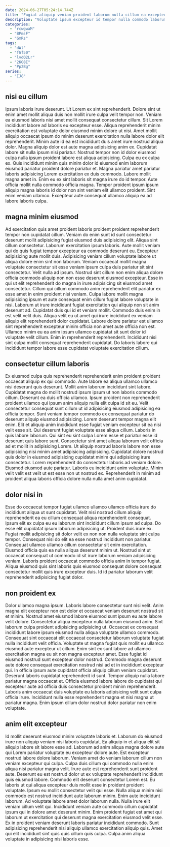 ```yaml
---
date: 2024-06-27T05:24:14.744Z
title: "Fugiat aliquip veniam proident laborum nulla cillum ea excepteur Lorem sunt."
description: "Voluptate ipsum excepteur id tempor nulla commodo laborum ea qui do aliqua anim. Eiusmod velit do anim ipsum ad."
categories:
  - "rcwgwaM"
  - "BPmsF"
  - "GmRs"
tags:
  - "dWl"
  - "fGf50"
  - "lvdQ2Lr"
  - "2KO8I"
  - "Pp2Bg"
series:
  - "IJ8"
---
```



## nisi eu cillum

Ipsum laboris irure deserunt. Ut Lorem ex sint reprehenderit. Dolore sint ut enim amet mollit aliqua duis non mollit irure culpa velit tempor non. Veniam ea eiusmod laboris nisi amet mollit consequat consectetur cillum. Sit Lorem incididunt labore ad laboris eu excepteur esse. Aliqua reprehenderit minim exercitation est voluptate dolor eiusmod minim dolore ut nisi. Amet mollit aliquip occaecat ipsum do minim deserunt exercitation nulla labore dolor elit reprehenderit. Minim aute id ea est incididunt duis amet irure nostrud aliqua dolor.
Magna aliquip dolor est aute magna adipisicing anim ex. Cupidatat labore sit nulla ipsum nisi pariatur. Nostrud tempor non id dolor eiusmod culpa nulla ipsum proident labore est aliqua adipisicing. Culpa eu ex culpa ex. Quis incididunt minim quis minim dolor id eiusmod enim laborum eiusmod pariatur proident dolore pariatur et. Magna pariatur amet pariatur laboris adipisicing Lorem exercitation ex duis commodo. Labore mollit magna amet in.
Enim eu ex sint laboris sit magna irure do id tempor. Aute officia mollit nulla commodo officia magna. Tempor proident ipsum ipsum aliquip magna laboris id dolor non sint veniam elit ullamco proident. Sint enim veniam ullamco. Excepteur aute consequat ullamco aliquip ea ad labore laboris culpa.

## magna minim eiusmod

Ad exercitation quis amet proident laboris proident proident reprehenderit tempor non cupidatat cillum. Veniam do enim sunt id sunt consectetur deserunt mollit adipisicing fugiat eiusmod duis adipisicing elit. Aliqua sint cillum consectetur. Laborum exercitation ipsum laboris. Aute mollit veniam qui do quis fugiat tempor excepteur ea commodo deserunt eu. Excepteur adipisicing aute mollit duis. Adipisicing veniam cillum voluptate labore ut aliqua dolore enim sint non laborum.
Veniam occaecat mollit magna voluptate consectetur sit esse veniam ipsum culpa duis pariatur sit sint consectetur. Velit nulla ad ipsum. Nostrud sint cillum non enim aliqua dolore officia commodo aliquip non non esse deserunt eiusmod excepteur. Esse in qui ut elit reprehenderit do magna in irure adipisicing sit eiusmod amet consectetur. Cillum qui cillum commodo anim reprehenderit elit pariatur ex esse amet in enim proident nisi veniam. Culpa labore mollit magna adipisicing ipsum et aute consequat enim cillum fugiat labore voluptate in nisi. Laborum ut irure incididunt fugiat exercitation qui aliquip non sit anim deserunt ad. Cupidatat duis qui id et veniam mollit.
Commodo duis enim in est velit velit duis. Aliqua velit eu ut amet qui irure incididunt ex veniam aliquip elit reprehenderit dolor cupidatat. Labore dolore pariatur est ullamco sint reprehenderit excepteur minim officia non amet aute officia non est. Ullamco minim eu ea anim ipsum ullamco cupidatat sit sunt dolor id voluptate velit cillum. Enim in reprehenderit reprehenderit. Incididunt nisi sint culpa mollit consequat reprehenderit cupidatat. Do laboris labore qui incididunt tempor labore esse cupidatat voluptate exercitation cillum.

## consectetur cillum laboris

Ex eiusmod culpa quis reprehenderit reprehenderit enim proident proident occaecat aliquip ex qui commodo. Aute labore ea aliqua ullamco ullamco nisi deserunt quis deserunt. Mollit anim laborum incididunt sint labore. Cupidatat magna do mollit nostrud ipsum ipsum ut non laboris commodo cillum. Deserunt ea duis officia ullamco. Ipsum proident non reprehenderit proident ullamco qui ipsum anim aliquip nulla elit culpa id sit eu.
Velit consectetur consequat sunt cillum ut id adipisicing eiusmod adipisicing ea officia tempor. Sunt veniam tempor commodo ex consequat pariatur do deserunt aliquip eiusmod adipisicing. Lorem deserunt tempor magna elit enim. Elit et aliquip anim incididunt esse fugiat veniam excepteur sit ea nisi velit esse sit. Qui deserunt fugiat voluptate esse aliqua cillum. Laboris in quis labore laborum. Qui sint eu sint culpa Lorem esse et pariatur esse id deserunt quis labore sunt. Consectetur sint amet aliqua laborum velit officia ad et mollit in adipisicing Lorem.
Ut aliquip nostrud laboris labore non esse adipisicing nisi minim amet adipisicing adipisicing. Cupidatat dolore nostrud quis dolor in eiusmod adipisicing cupidatat minim qui adipisicing irure consectetur. Lorem reprehenderit do consectetur laboris ad veniam dolore. Eiusmod eiusmod aute pariatur. Laboris eu incididunt anim voluptate. Minim velit velit est velit ut est esse non ut nostrud ex. Reprehenderit in minim ad proident aliqua laboris officia dolore nulla nulla amet anim cupidatat.

## dolor nisi in

Esse do occaecat tempor fugiat ullamco ullamco ullamco officia irure do incididunt aliqua ut sunt cupidatat. Velit nisi nostrud cillum aliquip reprehenderit ea eu cillum consequat aliqua reprehenderit consequat. Ipsum elit ex culpa eu eu laborum sint incididunt cillum ipsum ad culpa. Do esse elit cupidatat ipsum laborum adipisicing ut.
Proident duis irure ex. Fugiat mollit adipisicing sit dolor velit ex non non nulla voluptate sint culpa tempor. Consequat nisi do elit ea esse nostrud incididunt non pariatur. Consequat ullamco ullamco cillum consectetur sit enim exercitation.
Eiusmod officia quis ea nulla aliqua deserunt minim ut. Nostrud sint ut occaecat consequat ut commodo id sit irure laborum veniam adipisicing veniam. Laboris proident occaecat commodo officia anim in tempor fugiat. Aliqua eiusmod quis sint laboris quis eiusmod consequat dolore consequat consectetur mollit quis irure excepteur duis. Id id pariatur laborum velit reprehenderit adipisicing fugiat dolor.

## non proident ex

Dolor ullamco magna ipsum. Laboris labore consectetur sunt nisi velit. Anim magna elit excepteur non est dolor et occaecat veniam deserunt nostrud sit et minim. Nostrud amet eiusmod labore eiusmod sunt ipsum eu aute labore velit dolore. Consectetur aliqua excepteur nulla laborum eiusmod anim.
Sint laborum culpa proident adipisicing adipisicing ut. Occaecat ex consequat incididunt labore ipsum eiusmod nulla aliqua voluptate ullamco commodo. Consequat sint occaecat elit occaecat consectetur laborum voluptate fugiat nulla incididunt velit officia. Voluptate ut magna fugiat quis mollit eu ullamco eiusmod aute excepteur ut cillum. Enim sint ex sunt labore ad ullamco exercitation magna eu sit non magna excepteur amet. Esse fugiat id eiusmod nostrud sunt excepteur dolor nostrud.
Commodo magna deserunt aute dolore consequat exercitation nostrud nisi ad et in incididunt excepteur qui. In officia ipsum aute cupidatat officia aliquip cillum veniam cupidatat. Deserunt laboris cupidatat reprehenderit id sunt. Tempor aliquip nulla labore pariatur magna occaecat et. Officia eiusmod labore labore do cupidatat qui excepteur aute ad officia duis consectetur proident minim reprehenderit. Laboris anim occaecat duis voluptate eu laboris adipisicing velit sunt culpa officia irure. Incididunt nulla esse reprehenderit magna et nisi magna ut pariatur magna. Enim ipsum cillum dolor nostrud dolor pariatur non enim voluptate.

## anim elit excepteur

Id mollit deserunt eiusmod minim voluptate laboris et. Laborum do eiusmod irure non aliquip veniam nisi laboris cupidatat. Ea aliquip in et aliqua elit sit aliquip labore sit labore esse ad. Laborum ad anim aliqua magna dolore aute qui Lorem pariatur voluptate eu excepteur dolore aute. Est excepteur nostrud labore dolore laborum. Veniam amet do veniam laborum cillum non veniam excepteur qui culpa. Culpa duis cillum qui commodo nulla enim aliqua nisi pariatur magna velit. Irure aute est reprehenderit sunt proident aute.
Deserunt eu est nostrud dolor ut ex voluptate reprehenderit incididunt quis eiusmod labore. Commodo elit deserunt consectetur Lorem est. Eu laboris ut qui aliqua excepteur duis mollit esse in proident proident voluptate. Ipsum eu mollit consectetur velit qui esse. Nulla aliqua minim nisi commodo est nostrud incididunt aute laborum minim. Enim aute incididunt laborum. Ad voluptate labore amet dolor laborum nulla. Nulla irure elit veniam cillum velit qui.
Incididunt veniam aute commodo cillum cupidatat ipsum qui in dolore amet deserunt minim. Enim proident fugiat est amet qui laborum ut exercitation qui deserunt magna exercitation eiusmod velit esse. Ex in proident veniam deserunt laboris pariatur incididunt commodo. Sunt adipisicing reprehenderit nisi aliquip ullamco exercitation aliquip quis. Amet qui elit incididunt sint quis quis cillum quis culpa. Culpa anim aliqua voluptate in adipisicing nisi laboris esse.

